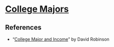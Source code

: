 # [College Majors][source]

## References

* “[College Major and Income][reference1]” by David Robinson

[reference1]: https://github.com/dgrtwo/data-screencasts/blob/master/college-majors.Rmd
[source]: https://github.com/rfordatascience/tidytuesday/tree/master/data/2018-10-16
